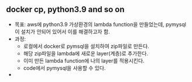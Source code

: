 ## docker cp, python3.9 and so on

- 목표: aws에 python3.9 가상환경의 lambda function을 만들었는데, pymysql이 설치가 안되어 있어서 이를 해결하고자 함.
- 과정: 
  - 로컬에서 docker로 pymsql을 설치하여 zip파일로 만든다.
  - 해당 zip파일을 lambda에 새로운 layer(계층)로 추가한다.
  - 이미 만든 lambda function에 나의 layer를 적용시킨다.
  - code에서 pymysql을 사용할 수 있다.
- 